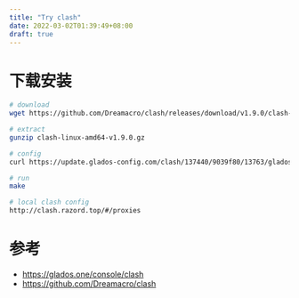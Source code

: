 ```yaml
---
title: "Try clash"
date: 2022-03-02T01:39:49+08:00
draft: true
---
```


# 下载安装
```bash
# download
wget https://github.com/Dreamacro/clash/releases/download/v1.9.0/clash-linux-amd64-v1.9.0.gz

# extract
gunzip clash-linux-amd64-v1.9.0.gz

# config
curl https://update.glados-config.com/clash/137440/9039f80/13763/glados.yaml > config.yaml 

# run
make

# local clash config
http://clash.razord.top/#/proxies
```


# 参考
* https://glados.one/console/clash
* https://github.com/Dreamacro/clash